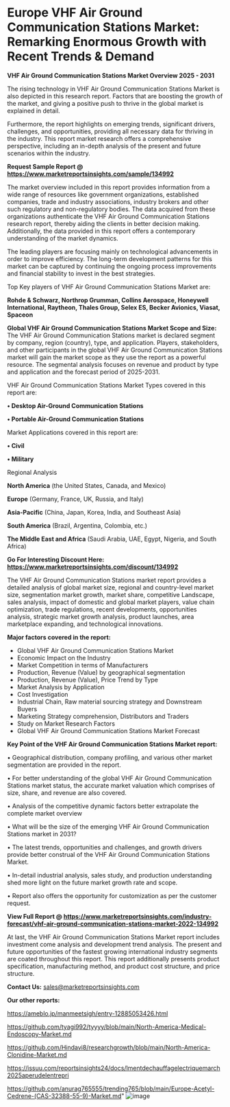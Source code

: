 # Europe VHF Air Ground Communication Stations Market: Remarking Enormous Growth with Recent Trends & Demand

<Strong> VHF Air Ground Communication Stations Market Overview 2025 - 2031</strong>

The rising technology in VHF Air Ground Communication Stations Market is also depicted in this research report. Factors that are boosting the growth of the market, and giving a positive push to thrive in the global market is explained in detail.

Furthermore, the report highlights on emerging trends, significant drivers, challenges, and opportunities, providing all necessary data for thriving in the industry. This report market research offers a comprehensive perspective, including an in-depth analysis of the present and future scenarios within the industry.

<strong>Request Sample Report @ <a href=https://www.marketreportsinsights.com/sample/134992>https://www.marketreportsinsights.com/sample/134992</a></strong>

The market overview included in this report provides information from a wide range of resources like government organizations, established companies, trade and industry associations, industry brokers and other such regulatory and non-regulatory bodies. The data acquired from these organizations authenticate the VHF Air Ground Communication Stations research report, thereby aiding the clients in better decision making. Additionally, the data provided in this report offers a contemporary understanding of the market dynamics.

The leading players are focusing mainly on technological advancements in order to improve efficiency. The long-term development patterns for this market can be captured by continuing the ongoing process improvements and financial stability to invest in the best strategies.

Top Key players of VHF Air Ground Communication Stations Market are:

<strong>Rohde & Schwarz, Northrop Grumman, Collins Aerospace, Honeywell International, Raytheon, Thales Group, Selex ES, Becker Avionics, Viasat, Spaceon</strong>

<strong><b>Global VHF Air Ground Communication Stations Market Scope and Size:</b></strong>
The VHF Air Ground Communication Stations market is declared segment by company, region (country), type, and application. Players, stakeholders, and other participants in the global VHF Air Ground Communication Stations market will gain the market scope as they use the report as a powerful resource. The segmental analysis focuses on revenue and product by type and application and the forecast period of 2025-2031.

VHF Air Ground Communication Stations Market Types covered in this report are:

<strong>• Desktop Air-Ground Communication Stations

• Portable Air-Ground Communication Stations</strong>

Market Applications covered in this report are:

<strong>• Civil

• Military</strong> 

Regional Analysis

<strong>North America</strong> (the United States, Canada, and Mexico)

<strong>Europe</strong> (Germany, France, UK, Russia, and Italy)

<strong>Asia-Pacific</strong> (China, Japan, Korea, India, and Southeast Asia)

<strong>South America</strong> (Brazil, Argentina, Colombia, etc.)

<strong>The Middle East and Africa</strong> (Saudi Arabia, UAE, Egypt, Nigeria, and South Africa)

<strong>Go For Interesting Discount Here: <a href=https://www.marketreportsinsights.com/discount/134992>https://www.marketreportsinsights.com/discount/134992</a></strong>

The VHF Air Ground Communication Stations market report provides a detailed analysis of global market size, regional and country-level market size, segmentation market growth, market share, competitive Landscape, sales analysis, impact of domestic and global market players, value chain optimization, trade regulations, recent developments, opportunities analysis, strategic market growth analysis, product launches, area marketplace expanding, and technological innovations.

<strong><b>Major factors covered in the report:</b></strong>
<ul>
  <li>Global VHF Air Ground Communication Stations Market </li>
  <li>Economic Impact on the Industry</li>
  <li>Market Competition in terms of Manufacturers</li>
  <li>Production, Revenue (Value) by geographical segmentation</li>
  <li>Production, Revenue (Value), Price Trend by Type</li>
  <li>Market Analysis by Application</li>
  <li>Cost Investigation</li>
  <li>Industrial Chain, Raw material sourcing strategy and Downstream Buyers</li>
  <li>Marketing Strategy comprehension, Distributors and Traders</li>
  <li>Study on Market Research Factors</li>
  <li>Global VHF Air Ground Communication Stations Market Forecast</li>
</ul>

<strong><b>Key Point of the VHF Air Ground Communication Stations Market report:</b></strong>

• Geographical distribution, company profiling, and various other market segmentation are provided in the report.

• For better understanding of the global VHF Air Ground Communication Stations market status, the accurate market valuation which comprises of size, share, and revenue are also covered.

• Analysis of the competitive dynamic factors better extrapolate the complete market overview

• What will be the size of the emerging VHF Air Ground Communication Stations market in 2031?

• The latest trends, opportunities and challenges, and growth drivers provide better construal of the VHF Air Ground Communication Stations Market.

• In-detail industrial analysis, sales study, and production understanding shed more light on the future market growth rate and scope.

• Report also offers the opportunity for customization as per the customer request.

<strong><b>View Full Report @ <a href=https://www.marketreportsinsights.com/industry-forecast/vhf-air-ground-communication-stations-market-2022-134992>https://www.marketreportsinsights.com/industry-forecast/vhf-air-ground-communication-stations-market-2022-134992</a></b></strong>


At last, the VHF Air Ground Communication Stations Market report includes investment come analysis and development trend analysis. The present and future opportunities of the fastest growing international industry segments are coated throughout this report. This report additionally presents product specification, manufacturing method, and product cost structure, and price structure.

<strong>Contact Us:</strong>
sales@marketreportsinsights.com

<strong>Our other reports:</strong>

<a href=https://ameblo.jp/manmeetsigh/entry-12885053426.html>https://ameblo.jp/manmeetsigh/entry-12885053426.html</a>

<a href=https://github.com/tyagi992/tyyyy/blob/main/North-America-Medical-Endoscopy-Market.md>https://github.com/tyagi992/tyyyy/blob/main/North-America-Medical-Endoscopy-Market.md</a>

<a href=https://github.com/Hindavi8/researchgrowth/blob/main/North-America-Clonidine-Market.md>https://github.com/Hindavi8/researchgrowth/blob/main/North-America-Clonidine-Market.md</a>

<a href=https://issuu.com/reportsinsights24/docs/lmentdechauffagelectriquemarch2025aperudelentrepri>https://issuu.com/reportsinsights24/docs/lmentdechauffagelectriquemarch2025aperudelentrepri</a>

<a href=https://github.com/anurag765555/trending765/blob/main/Europe-Acetyl-Cedrene-(CAS-32388-55-9)-Market.md>https://github.com/anurag765555/trending765/blob/main/Europe-Acetyl-Cedrene-(CAS-32388-55-9)-Market.md</a>"
![image](https://github.com/user-attachments/assets/805fc556-595d-458e-8eb8-cde9715b0763)
